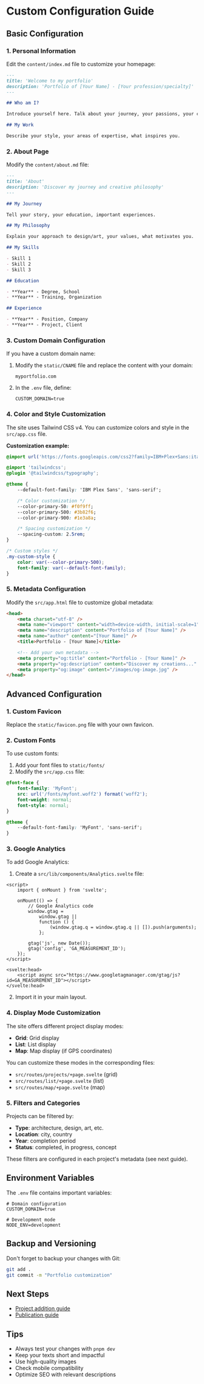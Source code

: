# Custom Configuration Guide

## Basic Configuration

### 1. Personal Information

Edit the `content/index.md` file to customize your homepage:

```markdown
---
title: 'Welcome to my portfolio'
description: 'Portfolio of [Your Name] - [Your profession/specialty]'
---

## Who am I?

Introduce yourself here. Talk about your journey, your passions, your creative approach.

## My Work

Describe your style, your areas of expertise, what inspires you.
```

### 2. About Page

Modify the `content/about.md` file:

```markdown
---
title: 'About'
description: 'Discover my journey and creative philosophy'
---

## My Journey

Tell your story, your education, important experiences.

## My Philosophy

Explain your approach to design/art, your values, what motivates you.

## My Skills

- Skill 1
- Skill 2
- Skill 3

## Education

- **Year** - Degree, School
- **Year** - Training, Organization

## Experience

- **Year** - Position, Company
- **Year** - Project, Client
```

### 3. Custom Domain Configuration

If you have a custom domain name:

1. Modify the `static/CNAME` file and replace the content with your domain:

   ```
   myportfolio.com
   ```

2. In the `.env` file, define:
   ```
   CUSTOM_DOMAIN=true
   ```

### 4. Color and Style Customization

The site uses Tailwind CSS v4. You can customize colors and style in the `src/app.css` file.

**Customization example:**

```css
@import url('https://fonts.googleapis.com/css2?family=IBM+Plex+Sans:ital,wght@0,100..700;1,100..700&display=swap');

@import 'tailwindcss';
@plugin '@tailwindcss/typography';

@theme {
	--default-font-family: 'IBM Plex Sans', 'sans-serif';

	/* Color customization */
	--color-primary-50: #f0f9ff;
	--color-primary-500: #3b82f6;
	--color-primary-900: #1e3a8a;

	/* Spacing customization */
	--spacing-custom: 2.5rem;
}

/* Custom styles */
.my-custom-style {
	color: var(--color-primary-500);
	font-family: var(--default-font-family);
}
```

### 5. Metadata Configuration

Modify the `src/app.html` file to customize global metadata:

```html
<head>
	<meta charset="utf-8" />
	<meta name="viewport" content="width=device-width, initial-scale=1" />
	<meta name="description" content="Portfolio of [Your Name]" />
	<meta name="author" content="[Your Name]" />
	<title>Portfolio - [Your Name]</title>

	<!-- Add your own metadata -->
	<meta property="og:title" content="Portfolio - [Your Name]" />
	<meta property="og:description" content="Discover my creations..." />
	<meta property="og:image" content="/images/og-image.jpg" />
</head>
```

## Advanced Configuration

### 1. Custom Favicon

Replace the `static/favicon.png` file with your own favicon.

### 2. Custom Fonts

To use custom fonts:

1. Add your font files to `static/fonts/`
2. Modify the `src/app.css` file:

```css
@font-face {
	font-family: 'MyFont';
	src: url('/fonts/myfont.woff2') format('woff2');
	font-weight: normal;
	font-style: normal;
}

@theme {
	--default-font-family: 'MyFont', 'sans-serif';
}
```

### 3. Google Analytics

To add Google Analytics:

1. Create a `src/lib/components/Analytics.svelte` file:

```svelte
<script>
	import { onMount } from 'svelte';

	onMount(() => {
		// Google Analytics code
		window.gtag =
			window.gtag ||
			function () {
				(window.gtag.q = window.gtag.q || []).push(arguments);
			};

		gtag('js', new Date());
		gtag('config', 'GA_MEASUREMENT_ID');
	});
</script>

<svelte:head>
	<script async src="https://www.googletagmanager.com/gtag/js?id=GA_MEASUREMENT_ID"></script>
</svelte:head>
```

2. Import it in your main layout.

### 4. Display Mode Customization

The site offers different project display modes:

- **Grid**: Grid display
- **List**: List display
- **Map**: Map display (if GPS coordinates)

You can customize these modes in the corresponding files:

- `src/routes/projects/+page.svelte` (grid)
- `src/routes/list/+page.svelte` (list)
- `src/routes/map/+page.svelte` (map)

### 5. Filters and Categories

Projects can be filtered by:

- **Type**: architecture, design, art, etc.
- **Location**: city, country
- **Year**: completion period
- **Status**: completed, in progress, concept

These filters are configured in each project's metadata (see next guide).

## Environment Variables

The `.env` file contains important variables:

```env
# Domain configuration
CUSTOM_DOMAIN=true

# Development mode
NODE_ENV=development
```

## Backup and Versioning

Don't forget to backup your changes with Git:

```bash
git add .
git commit -m "Portfolio customization"
```

## Next Steps

- [Project addition guide](03-adding-projects.md)
- [Publication guide](04-publication.md)

## Tips

- Always test your changes with `pnpm dev`
- Keep your texts short and impactful
- Use high-quality images
- Check mobile compatibility
- Optimize SEO with relevant descriptions